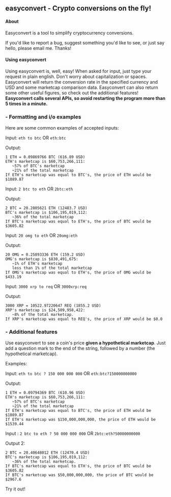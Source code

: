 
## easyconvert - Crypto conversions on the fly!

#### About
Easyconvert is a tool to simplify cryptocurrency conversions. 

If you'd like to report a bug, suggest something you'd like to see, or just say hello, please email me. Thanks!

#### Using easyconvert
Using easyconvert is, well, easy! When asked for input, just type your request in plain english. Don't worry about capitalization or spaces. Easyconvert will return the conversion rate in the specified currency and USD and some marketcap comparison data. Easyconvert can also return some other useful figures, so check out the additional features!   
**Easyconvert calls several APIs, so avoid restarting the program more than 5 times in a minute.**  

### - Formatting and i/o examples
Here are some common examples of accepted inputs:

Input: `eth to btc`  OR  `eth:btc`

Output:

```
1 ETH = 0.09869766 BTC (616.89 USD)
ETH's marketcap is $60,753,266,111: 
   ~57% of BTC's marketcap 
   ~21% of the total marketcap
If ETH's marketcap was equal to BTC's, the price of ETH would be $1089.87
```

Input: `2 btc to eth`  OR  `2btc:eth`

Output:

```
2 BTC = 20.2805621 ETH (12483.7 USD)
BTC's marketcap is $106,195,019,112: 
   ~36% of the total marketcap
If BTC's marketcap was equal to ETH's, the price of BTC would be $3605.82
```

Input: `20 omg to eth`  OR  `20omg:eth`

Output:

```
20 OMG = 0.25893336 ETH (159.2 USD)
OMG's marketcap is $830,491,675: 
   ~1% of ETH's marketcap 
   less than 1% of the total marketcap
If OMG's marketcap was equal to ETH's, the price of OMG would be $433.19
```

Input: `3000 xrp to req`  OR  `3000xrp:req`

Output:

```
3000 XRP = 10522.97220647 REQ (1855.2 USD)
XRP's marketcap is $24,509,958,422: 
   ~8% of the total marketcap.
If XRP's marketcap was equal to REQ's, the price of XRP would be $0.0
```

### - Additional features 
Use easyconvert to see a coin's price **given a hypothetical marketcap**. 
Just add a question mark to the end of the string, followed by a number (the hypothetical marketcap). 

Examples:

Input: `eth to btc ? 150 000 000 000`  OR  `eth:btc?150000000000`

Output:

```
1 ETH = 0.09794369 BTC (610.96 USD)
ETH's marketcap is $60,753,266,111: 
   ~57% of BTC's marketcap 
   ~21% of the total marketcap
If ETH's marketcap was equal to BTC's, the price of ETH would be $1089.87
If ETH's marketcap was $150,000,000,000, the price of ETH would be $1539.44
```

Input : `2 btc to eth ? 50 000 000 000`  OR  `2btc:eth?50000000000`


Output 2:

```
2 BTC = 20.40648012 ETH (12470.4 USD)
BTC's marketcap is $106,195,019,112: 
   ~36% of the total marketcap.
If BTC's marketcap was equal to ETH's, the price of BTC would be $3605.82
If BTC's marketcap was $50,000,000,000, the price of BTC would be $2967.6
```

Try it out!

